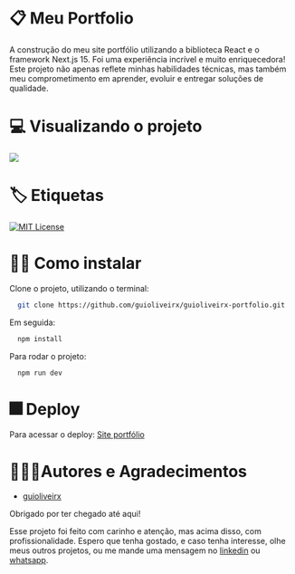 
# 📋 Meu Portfolio

A construção do meu site portfólio utilizando a biblioteca React e o framework Next.js 15. Foi uma experiência incrível e muito enriquecedora! 
Este projeto não apenas reflete minhas habilidades técnicas, mas também meu comprometimento em aprender, evoluir e entregar soluções de qualidade.


# 💻 Visualizando o projeto 

<a href="https://guioliveirx.vercel.app/"><img src="https://github.com/guioliveirx/portfoliogb/blob/master/public/repositories/Portfolio-wide-light.png?raw=true"/></a>


# 🏷️ Etiquetas

[![MIT License](https://img.shields.io/badge/License-MIT-green.svg)](https://choosealicense.com/licenses/mit/)


# ✍🏻 Como instalar

Clone o projeto, utilizando o terminal:

```bash
  git clone https://github.com/guioliveirx/guioliveirx-portfolio.git
```

Em seguida:

```bash
  npm install
```

Para rodar o projeto:

```bash
  npm run dev
```
    
# 🎆 Deploy

Para acessar o deploy: [Site portfólio](https://guioliveirx.vercel.app/)


# 👨🏻‍💻Autores e Agradecimentos

- [guioliveirx](https://github.com/guioliveirx)

Obrigado por ter chegado até aqui! 

Esse projeto foi feito com carinho e atenção, mas acima disso, com profissionalidade. Espero que tenha gostado, e caso tenha interesse, olhe meus outros projetos, ou me mande uma mensagem no [linkedin](https://www.linkedin.com/in/guioliveira2002/) ou [whatsapp](https://wa.me/5571981847173?text=Ol%C3%A1+Guilherme%21v).
